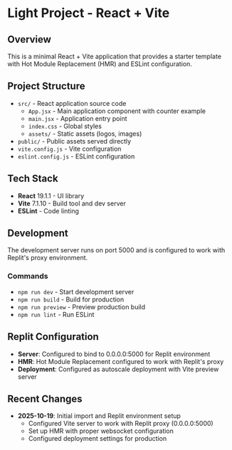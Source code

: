 # Light Project - React + Vite

## Overview
This is a minimal React + Vite application that provides a starter template with Hot Module Replacement (HMR) and ESLint configuration.

## Project Structure
- `src/` - React application source code
  - `App.jsx` - Main application component with counter example
  - `main.jsx` - Application entry point
  - `index.css` - Global styles
  - `assets/` - Static assets (logos, images)
- `public/` - Public assets served directly
- `vite.config.js` - Vite configuration
- `eslint.config.js` - ESLint configuration

## Tech Stack
- **React** 19.1.1 - UI library
- **Vite** 7.1.10 - Build tool and dev server
- **ESLint** - Code linting

## Development
The development server runs on port 5000 and is configured to work with Replit's proxy environment.

### Commands
- `npm run dev` - Start development server
- `npm run build` - Build for production
- `npm run preview` - Preview production build
- `npm run lint` - Run ESLint

## Replit Configuration
- **Server**: Configured to bind to 0.0.0.0:5000 for Replit environment
- **HMR**: Hot Module Replacement configured to work with Replit's proxy
- **Deployment**: Configured as autoscale deployment with Vite preview server

## Recent Changes
- **2025-10-19**: Initial import and Replit environment setup
  - Configured Vite server to work with Replit proxy (0.0.0.0:5000)
  - Set up HMR with proper websocket configuration
  - Configured deployment settings for production
